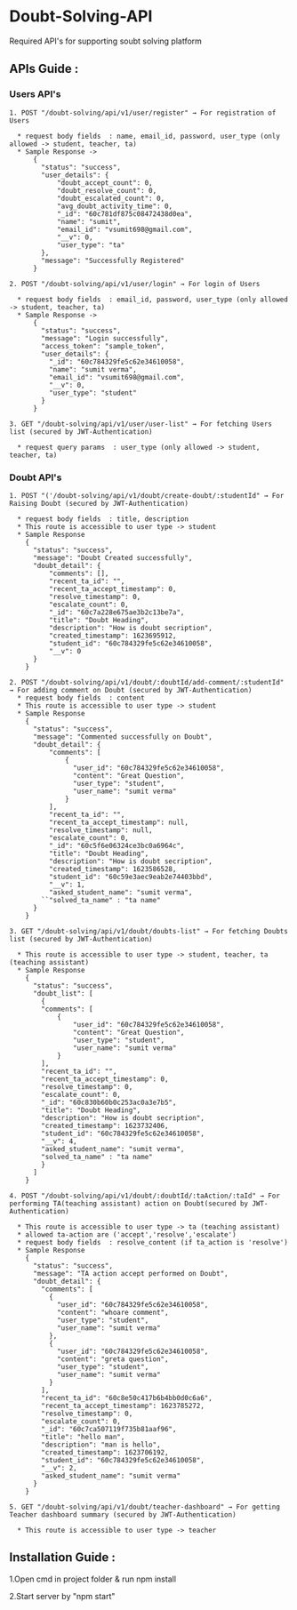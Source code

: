 # Doubt-Solving-API

Required API's for supporting soubt solving platform

## APIs Guide :
### Users API's

    1. POST "/doubt-solving/api/v1/user/register" → For registration of Users

      * request body fields  : name, email_id, password, user_type (only allowed -> student, teacher, ta)
      * Sample Response ->
          {
            "status": "success",
            "user_details": {
                "doubt_accept_count": 0,
                "doubt_resolve_count": 0,
                "doubt_escalated_count": 0,
                "avg_doubt_activity_time": 0,
                "_id": "60c781df875c08472438d0ea",
                "name": "sumit",
                "email_id": "vsumit698@gmail.com",
                "__v": 0,
                "user_type": "ta"
            },
            "message": "Successfully Registered"
          }

    2. POST "/doubt-solving/api/v1/user/login" → For login of Users

      * request body fields  : email_id, password, user_type (only allowed -> student, teacher, ta)
      * Sample Response -> 
          {
            "status": "success",
            "message": "Login successfully",
            "access_token": "sample_token",
            "user_details": {
              "_id": "60c784329fe5c62e34610058",
              "name": "sumit verma",
              "email_id": "vsumit698@gmail.com",
              "__v": 0,
              "user_type": "student"
            }
          }

    3. GET "/doubt-solving/api/v1/user/user-list" → For fetching Users list (secured by JWT-Authentication)

      * request query params  : user_type (only allowed -> student, teacher, ta)
### Doubt API's

    1. POST "('/doubt-solving/api/v1/doubt/create-doubt/:studentId" → For Raising Doubt (secured by JWT-Authentication)

      * request body fields  : title, description
      * This route is accessible to user type -> student
      * Sample Response 
        {
          "status": "success",
          "message": "Doubt Created successfully",
          "doubt_detail": {
              "comments": [],
              "recent_ta_id": "",
              "recent_ta_accept_timestamp": 0,
              "resolve_timestamp": 0,
              "escalate_count": 0,
              "_id": "60c7a228e675ae3b2c13be7a",
              "title": "Doubt Heading",
              "description": "How is doubt secription",
              "created_timestamp": 1623695912,
              "student_id": "60c784329fe5c62e34610058",
              "__v": 0
          }
        }

    2. POST "/doubt-solving/api/v1/doubt/:doubtId/add-comment/:studentId" → For adding comment on Doubt (secured by JWT-Authentication)
      * request body fields  : content
      * This route is accessible to user type -> student
      * Sample Response
        {
          "status": "success",
          "message": "Commented successfully on Doubt",
          "doubt_detail": {
              "comments": [
                  {
                    "user_id": "60c784329fe5c62e34610058",
                    "content": "Great Question",
                    "user_type": "student",
                    "user_name": "sumit verma"
                  } 
              ],
              "recent_ta_id": "",
              "recent_ta_accept_timestamp": null,
              "resolve_timestamp": null,
              "escalate_count": 0,
              "_id": "60c5f6e06324ce3bc0a6964c",
              "title": "Doubt Heading",
              "description": "How is doubt secription",
              "created_timestamp": 1623586528,
              "student_id": "60c59e3aec9eab2e74403bbd",
              "__v": 1,
              "asked_student_name": "sumit verma",
            ``"solved_ta_name" : "ta name"
          }
        }

    3. GET "/doubt-solving/api/v1/doubt/doubts-list" → For fetching Doubts list (secured by JWT-Authentication)

      * This route is accessible to user type -> student, teacher, ta (teaching assistant)
      * Sample Response
        {
          "status": "success",
          "doubt_list": [
            {
            "comments": [
                {
                    "user_id": "60c784329fe5c62e34610058",
                    "content": "Great Question",
                    "user_type": "student",
                    "user_name": "sumit verma"
                }
            ],
            "recent_ta_id": "",
            "recent_ta_accept_timestamp": 0,
            "resolve_timestamp": 0,
            "escalate_count": 0,
            "_id": "60c830b60b0c253ac0a3e7b5",
            "title": "Doubt Heading",
            "description": "How is doubt secription",
            "created_timestamp": 1623732406,
            "student_id": "60c784329fe5c62e34610058",
            "__v": 4,
            "asked_student_name": "sumit verma",
            "solved_ta_name" : "ta name"
            }
          ]
        }

    4. POST "/doubt-solving/api/v1/doubt/:doubtId/:taAction/:taId" → For performing TA(teaching assistant) action on Doubt(secured by JWT-Authentication)

      * This route is accessible to user type -> ta (teaching assistant)
      * allowed ta-action are ('accept','resolve','escalate')
      * request body fields  : resolve_content (if ta_action is 'resolve')
      * Sample Response
        {
          "status": "success",
          "message": "TA action accept performed on Doubt",
          "doubt_detail": {
            "comments": [
              {
                "user_id": "60c784329fe5c62e34610058",
                "content": "whoare comment",
                "user_type": "student",
                "user_name": "sumit verma"
              },
              {
                "user_id": "60c784329fe5c62e34610058",
                "content": "greta question",
                "user_type": "student",
                "user_name": "sumit verma"
              }
            ],
            "recent_ta_id": "60c8e50c417b6b4bb0d0c6a6",
            "recent_ta_accept_timestamp": 1623785272,
            "resolve_timestamp": 0,
            "escalate_count": 0,
            "_id": "60c7ca507119f735b81aaf96",
            "title": "hello man",
            "description": "man is hello",
            "created_timestamp": 1623706192,
            "student_id": "60c784329fe5c62e34610058",
            "__v": 2,
            "asked_student_name": "sumit verma"
          }
        } 

    5. GET "/doubt-solving/api/v1/doubt/teacher-dashboard" → For getting Teacher dashboard summary (secured by JWT-Authentication)

      * This route is accessible to user type -> teacher

## Installation Guide :

1.Open cmd in project folder & run npm install

2.Start server by "npm start"

